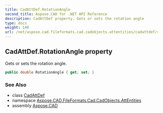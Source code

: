 ```yaml
---
title: CadAttDef.RotationAngle
second_title: Aspose.CAD for .NET API Reference
description: CadAttDef property. Gets or sets the rotation angle
type: docs
weight: 140
url: /net/aspose.cad.fileformats.cad.cadobjects.attentities/cadattdef/rotationangle/
---
```

## CadAttDef.RotationAngle property

Gets or sets the rotation angle.

```csharp
public double RotationAngle { get; set; }
```

### See Also

* class [CadAttDef](../)
* namespace [Aspose.CAD.FileFormats.Cad.CadObjects.AttEntities](../../../aspose.cad.fileformats.cad.cadobjects.attentities/)
* assembly [Aspose.CAD](../../../)


